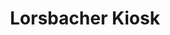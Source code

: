 ---
title: "Lorsbacher Kiosk"
url: /hofheim-am-taunus/lorsbacher-kiosk-hofheimer-strasse/
shop: Kiosk
---